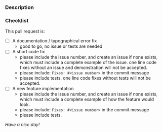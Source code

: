 <!-- Provide a general summary of your proposed changes in the Title field above -->

### Description

<!-- Describe your changes in detail -->

### Checklist

<!-- go over following points. check them with an `x` if they do apply,
(they turn into clickable checkboxes once the PR is submitted,
so no need to do everything at once) -->

This pull request is:

  - [ ] A documentation / typographical error fix
    - good to go, no issue or tests are needed
  - [ ] A short code fix
    - please include the issue number, and create an issue if none exists,
        which must include a complete example of the issue.  one line code
        fixes without an issue and demonstration will not be accepted.
    - please include: `Fixes: #<issue number>` in the commit message
    - please include tests.   one line code fixes without tests will not be
        accepted.
  - [ ] A new feature implementation
    - please include the issue number, and create an issue if none exists,
        which must include a complete example of how the feature would look.
    - please include: `Fixes: #<issue number>` in the commit message
    - please include tests.

*Have a nice day!*
